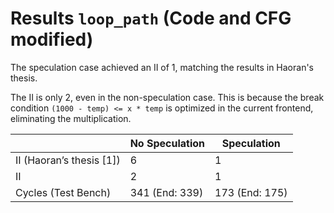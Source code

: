 # Results `loop_path` (Code and CFG modified)

The speculation case achieved an II of 1, matching the results in Haoran's thesis.

The II is only 2, even in the non-speculation case. This is because the break condition `(1000 - temp) <= x * temp` is optimized in the current frontend, eliminating the multiplication.

|                          | No Speculation   | Speculation       |
|--------------------------|------------------|-------------------|
| II (Haoran’s thesis [1]) | 6                | 1                 |
| II                       | 2                | 1                 |
| Cycles (Test Bench)      | 341 (End: 339) | 173 (End: 175)    |
